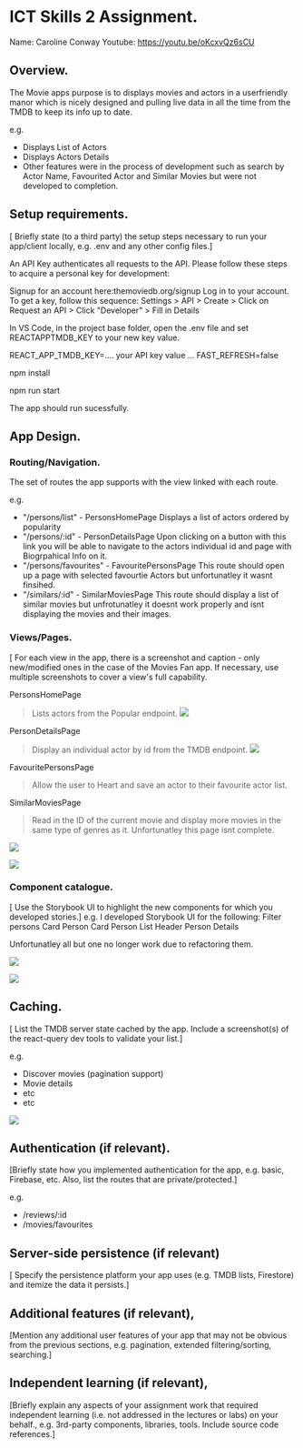 # ICT Skills 2 Assignment.

Name: Caroline Conway
Youtube: https://youtu.be/oKcxvQz6sCU

## Overview.

The Movie apps purpose is to displays movies and actors in a userfriendly manor which is nicely designed and pulling live data in all the time from the TMDB to keep its info up to date.

e.g.

- Displays List of Actors
- Displays Actors Details
- Other features were in the process of development such as search by Actor Name, Favourited Actor and Similar Movies but were not developed to completion.


## Setup requirements.

[ Briefly state (to a third party) the setup steps necessary to run your app/client locally, e.g. .env and any other config files.]

An API Key authenticates all requests to the API. Please follow these steps to acquire a personal key for development:

Signup for an account here:themoviedb.org/signup
Log in to your account. To get a key, follow this sequence:
Settings > API > Create > Click on Request an API > Click "Developer" > Fill in Details

In VS Code, in the project base folder, open the .env file and set REACTAPPTMDB_KEY to your new key value.

REACT_APP_TMDB_KEY=.... your API key value ...
FAST_REFRESH=false

npm install

npm run start

The app should run sucessfully.

## App Design.

### Routing/Navigation.

The set of routes the app supports with the view linked with each route.

e.g.

- "/persons/list" - PersonsHomePage
Displays a list of actors ordered by popularity
- "/persons/:id" - PersonDetailsPage
Upon clicking on a button with this link you will be able to navigate to the actors individual id and page with Biogrpahical Info on it.
- "/persons/favourites"  - FavouritePersonsPage
This route should open up a page with selected favourtie Actors but unfortunatley it wasnt finsihed.
- "/similars/:id" - SimilarMoviesPage
This route should display a list of similar movies but unfrotunatley it doesnt work properly and isnt displaying the movies and their images.


### Views/Pages.

[ For each view in the app, there is a screenshot and caption - only new/modified ones in the case of the Movies Fan app. If necessary, use multiple screenshots to cover a view's full capability.

PersonsHomePage
> Lists actors from the Popular endpoint. 
![][personList]

PersonDetailsPage
> Display an individual actor by id from the TMDB endpoint. 
![][personDetails]

FavouritePersonsPage
> Allow the user to Heart and save an actor to their favourite actor list.

SimilarMoviesPage
> Read in the ID of the current movie and display more movies in the same type of genres as it. Unfortunatley this page isnt complete.

![][similarMovieslink]

![][similarMoviesPage]


### Component catalogue.

[ Use the Storybook UI to highlight the new components for which you developed stories.]
e.g. 
I developed Storybook UI for the following:
Filter persons Card
Person Card
Person List Header
Person Details

Unfortunatley all but one no longer work due to refactoring them.

![][storybook]

![][sbPersonListHeader]

## Caching.

[ List the TMDB server state cached by the app. Include a screenshot(s) of the react-query dev tools to validate your list.]

e.g.

- Discover movies (pagination support)
- Movie details
- etc
- etc

![][caching]

## Authentication (if relevant).

[Briefly state how you implemented authentication for the app, e.g. basic, Firebase, etc. Also, list the routes that are private/protected.]

e.g.

- /reviews/:id
- /movies/favourites

## Server-side persistence (if relevant)

[ Specify the persistence
platform your app uses (e.g. TMDB lists, Firestore) and itemize the data it persists.]

## Additional features (if relevant),

[Mention any additional user features of your app that may not be obvious from the previous sections, e.g. pagination, extended filtering/sorting, searching.]

## Independent learning (if relevant),

[Briefly explain any aspects of your assignment work that required independent learning (i.e. not addressed in the lectures or labs) on your behalf., e.g. 3rd-party components, libraries, tools. Include source code references.]

[d1]: ./public/discover1.png
[d2]: ./public/discover2.png
[detail]: ./public/detail.png
[caching]: ./public/caching.png
[stories]: ./public/stories.png

[similarMovieslink]: ./public/similarMoviesLink.png
[similarMoviesPage]: ./public/similarMoviesPage.png
[personList]: ./public/personList.png
[personDetails]: ./public/personDetails.png
[storybook]: ./public/storybook.png
[sbPersonListHeader]: ./public/sbPersonListHeader.png
